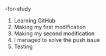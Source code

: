 -for-study

1) Learning GitHub
2) Making my first modification
3) Making my second modification
4) I managed to solve the push issue
5) Testing
